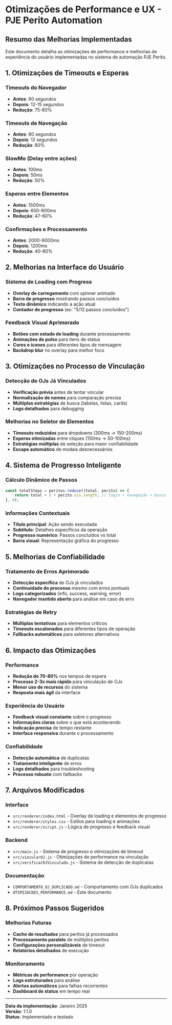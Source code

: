 # Otimizações de Performance e UX - PJE Perito Automation

## Resumo das Melhorias Implementadas

Este documento detalha as otimizações de performance e melhorias de experiência do usuário implementadas no sistema de automação PJE Perito.

## 1. Otimizações de Timeouts e Esperas

### Timeouts do Navegador
- **Antes**: 60 segundos
- **Depois**: 12-15 segundos
- **Redução**: 75-80%

### Timeouts de Navegação
- **Antes**: 60 segundos
- **Depois**: 12 segundos
- **Redução**: 80%

### SlowMo (Delay entre ações)
- **Antes**: 100ms
- **Depois**: 50ms
- **Redução**: 50%

### Esperas entre Elementos
- **Antes**: 1500ms
- **Depois**: 600-800ms
- **Redução**: 47-60%

### Confirmações e Processamento
- **Antes**: 2000-6000ms
- **Depois**: 1200ms
- **Redução**: 40-80%

## 2. Melhorias na Interface do Usuário

### Sistema de Loading com Progress
- **Overlay de carregamento** com spinner animado
- **Barra de progresso** mostrando passos concluídos
- **Texto dinâmico** indicando a ação atual
- **Contador de progresso** (ex: "5/12 passos concluídos")

### Feedback Visual Aprimorado
- **Botões com estado de loading** durante processamento
- **Animações de pulso** para itens de status
- **Cores e ícones** para diferentes tipos de mensagem
- **Backdrop blur** no overlay para melhor foco

## 3. Otimizações no Processo de Vinculação

### Detecção de OJs Já Vinculados
- **Verificação prévia** antes de tentar vincular
- **Normalização de nomes** para comparação precisa
- **Múltiplas estratégias** de busca (tabelas, listas, cards)
- **Logs detalhados** para debugging

### Melhorias no Seletor de Elementos
- **Timeouts reduzidos** para dropdowns (300ms → 150-200ms)
- **Esperas otimizadas** entre cliques (150ms → 50-100ms)
- **Estratégias múltiplas** de seleção para maior confiabilidade
- **Escape automático** de modais desnecessários

## 4. Sistema de Progresso Inteligente

### Cálculo Dinâmico de Passos
```javascript
const totalSteps = peritos.reduce((total, perito) => {
    return total + 3 + perito.ojs.length; // login + navegação + busca + OJs
}, 0);
```

### Informações Contextuais
- **Título principal**: Ação sendo executada
- **Subtítulo**: Detalhes específicos da operação
- **Progresso numérico**: Passos concluídos vs total
- **Barra visual**: Representação gráfica do progresso

## 5. Melhorias de Confiabilidade

### Tratamento de Erros Aprimorado
- **Detecção específica** de OJs já vinculados
- **Continuidade do processo** mesmo com erros pontuais
- **Logs categorizados** (info, success, warning, error)
- **Navegador mantido aberto** para análise em caso de erro

### Estratégias de Retry
- **Múltiplas tentativas** para elementos críticos
- **Timeouts escalonados** para diferentes tipos de operação
- **Fallbacks automáticos** para seletores alternativos

## 6. Impacto das Otimizações

### Performance
- **Redução de 70-80%** nos tempos de espera
- **Processo 2-3x mais rápido** para vinculação de OJs
- **Menor uso de recursos** do sistema
- **Resposta mais ágil** da interface

### Experiência do Usuário
- **Feedback visual constante** sobre o progresso
- **Informações claras** sobre o que está acontecendo
- **Indicação precisa** de tempo restante
- **Interface responsiva** durante o processamento

### Confiabilidade
- **Detecção automática** de duplicatas
- **Tratamento inteligente** de erros
- **Logs detalhados** para troubleshooting
- **Processo robusto** com fallbacks

## 7. Arquivos Modificados

### Interface
- `src/renderer/index.html` - Overlay de loading e elementos de progresso
- `src/renderer/styles.css` - Estilos para loading e animações
- `src/renderer/script.js` - Lógica de progresso e feedback visual

### Backend
- `src/main.js` - Sistema de progresso e otimizações de timeout
- `src/vincularOJ.js` - Otimizações de performance na vinculação
- `src/verificarOJVinculado.js` - Sistema de detecção de duplicatas

### Documentação
- `COMPORTAMENTO_OJ_DUPLICADO.md` - Comportamento com OJs duplicados
- `OTIMIZACOES_PERFORMANCE.md` - Este documento

## 8. Próximos Passos Sugeridos

### Melhorias Futuras
- **Cache de resultados** para peritos já processados
- **Processamento paralelo** de múltiplos peritos
- **Configurações personalizáveis** de timeout
- **Relatórios detalhados** de execução

### Monitoramento
- **Métricas de performance** por operação
- **Logs estruturados** para análise
- **Alertas automáticos** para falhas recorrentes
- **Dashboard de status** em tempo real

---

**Data da implementação**: Janeiro 2025  
**Versão**: 1.1.0  
**Status**: Implementado e testado
